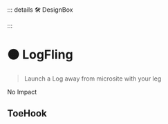 ::: details 🛠 <dev>DesignBox</dev> 



:::

# 🟠 <move>LogFling</move>

> Launch a Log away from microsite with your leg


No Impact

## ToeHook